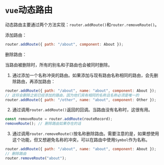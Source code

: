 # `vue`动态路由

动态路由主要通过两个方法实现：`router.addRoute()`和`router.removeRoute()`。

添加路由：

```js
router.addRoute({ path: "/about", component: About });
```

删除路由：

当路由被删除时，所有的别名和子路由也会被同时删除。

1. 通过添加一个名称冲突的路由。如果添加与现有路由名称相同的路由，会先删除路由，再添加路由：

```js
router.addRoute({ path: "/about", name: "about", component: About });
// 这将会删除之前已经添加的路由，因为他们具有相同的名称且名称必须是唯一的
router.addRoute({ path: "/other", name: "about", component: Other });
```

2. 通过调用`router.addRoute()`返回的回调。当路由没有名称时，这很有用。

```js
const removeRoute = router.addRoute(routeRecord);
removeRoute(); // 删除路由如果存在的话
```

3. 通过调用`router.removeRoute()`按名称删除路由。需要注意的是，如果想使用这个功能，但又想避免名称的冲突，可以在路由中使用`Symbol`作为名称。

```js
router.addRoute({ path: "/about", name: "about", component: About });
// 删除路由
router.removeRoute("about");
```
